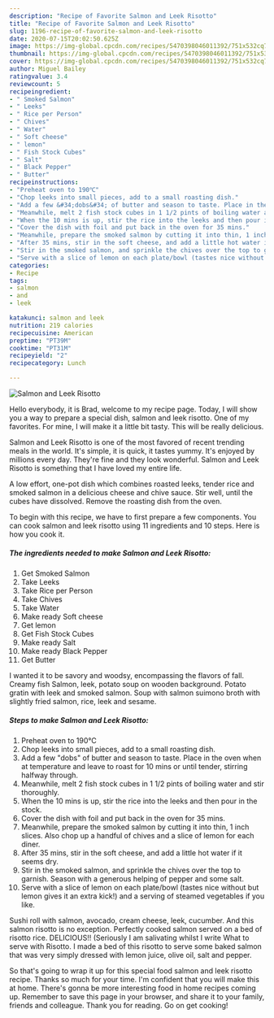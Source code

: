```yaml
---
description: "Recipe of Favorite Salmon and Leek Risotto"
title: "Recipe of Favorite Salmon and Leek Risotto"
slug: 1196-recipe-of-favorite-salmon-and-leek-risotto
date: 2020-07-15T20:02:50.625Z
image: https://img-global.cpcdn.com/recipes/5470398046011392/751x532cq70/salmon-and-leek-risotto-recipe-main-photo.jpg
thumbnail: https://img-global.cpcdn.com/recipes/5470398046011392/751x532cq70/salmon-and-leek-risotto-recipe-main-photo.jpg
cover: https://img-global.cpcdn.com/recipes/5470398046011392/751x532cq70/salmon-and-leek-risotto-recipe-main-photo.jpg
author: Miguel Bailey
ratingvalue: 3.4
reviewcount: 5
recipeingredient:
- " Smoked Salmon"
- " Leeks"
- " Rice per Person"
- " Chives"
- " Water"
- " Soft cheese"
- " lemon"
- " Fish Stock Cubes"
- " Salt"
- " Black Pepper"
- " Butter"
recipeinstructions:
- "Preheat oven to 190℃"
- "Chop leeks into small pieces, add to a small roasting dish."
- "Add a few &#34;dobs&#34; of butter and season to taste. Place in the oven when at temperature and leave to roast for 10 mins or until tender, stirring halfway through."
- "Meanwhile, melt 2 fish stock cubes in 1 1/2 pints of boiling water and stir thoroughly."
- "When the 10 mins is up, stir the rice into the leeks and then pour in the stock."
- "Cover the dish with foil and put back in the oven for 35 mins."
- "Meanwhile, prepare the smoked salmon by cutting it into thin, 1 inch slices. Also chop up a handful of chives and a slice of lemon for each diner."
- "After 35 mins, stir in the soft cheese, and add a little hot water if it seems dry."
- "Stir in the smoked salmon, and sprinkle the chives over the top to garnish. Season with a generous helping of pepper and some salt."
- "Serve with a slice of lemon on each plate/bowl (tastes nice without but lemon gives it an extra kick!) and a serving of steamed vegetables if you like."
categories:
- Recipe
tags:
- salmon
- and
- leek

katakunci: salmon and leek 
nutrition: 219 calories
recipecuisine: American
preptime: "PT39M"
cooktime: "PT31M"
recipeyield: "2"
recipecategory: Lunch

---
```



![Salmon and Leek Risotto](https://img-global.cpcdn.com/recipes/5470398046011392/751x532cq70/salmon-and-leek-risotto-recipe-main-photo.jpg)

Hello everybody, it is Brad, welcome to my recipe page. Today, I will show you a way to prepare a special dish, salmon and leek risotto. One of my favorites. For mine, I will make it a little bit tasty. This will be really delicious.

Salmon and Leek Risotto is one of the most favored of recent trending meals in the world. It's simple, it is quick, it tastes yummy. It's enjoyed by millions every day. They're fine and they look wonderful. Salmon and Leek Risotto is something that I have loved my entire life.

A low effort, one-pot dish which combines roasted leeks, tender rice and smoked salmon in a delicious cheese and chive sauce. Stir well, until the cubes have dissolved. Remove the roasting dish from the oven.


To begin with this recipe, we have to first prepare a few components. You can cook salmon and leek risotto using 11 ingredients and 10 steps. Here is how you cook it.

<!--inarticleads1-->

##### The ingredients needed to make Salmon and Leek Risotto:

1. Get  Smoked Salmon
1. Take  Leeks
1. Take  Rice per Person
1. Take  Chives
1. Take  Water
1. Make ready  Soft cheese
1. Get  lemon
1. Get  Fish Stock Cubes
1. Make ready  Salt
1. Make ready  Black Pepper
1. Get  Butter


I wanted it to be savory and woodsy, encompassing the flavors of fall. Creamy fish Salmon, leek, potato soup on wooden background. Potato gratin with leek and smoked salmon. Soup with salmon suimono broth with slightly fried salmon, rice, leek and sesame. 

<!--inarticleads2-->

##### Steps to make Salmon and Leek Risotto:

1. Preheat oven to 190℃
1. Chop leeks into small pieces, add to a small roasting dish.
1. Add a few &#34;dobs&#34; of butter and season to taste. Place in the oven when at temperature and leave to roast for 10 mins or until tender, stirring halfway through.
1. Meanwhile, melt 2 fish stock cubes in 1 1/2 pints of boiling water and stir thoroughly.
1. When the 10 mins is up, stir the rice into the leeks and then pour in the stock.
1. Cover the dish with foil and put back in the oven for 35 mins.
1. Meanwhile, prepare the smoked salmon by cutting it into thin, 1 inch slices. Also chop up a handful of chives and a slice of lemon for each diner.
1. After 35 mins, stir in the soft cheese, and add a little hot water if it seems dry.
1. Stir in the smoked salmon, and sprinkle the chives over the top to garnish. Season with a generous helping of pepper and some salt.
1. Serve with a slice of lemon on each plate/bowl (tastes nice without but lemon gives it an extra kick!) and a serving of steamed vegetables if you like.


Sushi roll with salmon, avocado, cream cheese, leek, cucumber. And this salmon risotto is no exception. Perfectly cooked salmon served on a bed of risotto rice. DELICIOUS!! (Seriously I am salivating whilst I write What to serve with Risotto. I made a bed of this risotto to serve some baked salmon that was very simply dressed with lemon juice, olive oil, salt and pepper. 

So that's going to wrap it up for this special food salmon and leek risotto recipe. Thanks so much for your time. I'm confident that you will make this at home. There's gonna be more interesting food in home recipes coming up. Remember to save this page in your browser, and share it to your family, friends and colleague. Thank you for reading. Go on get cooking!

